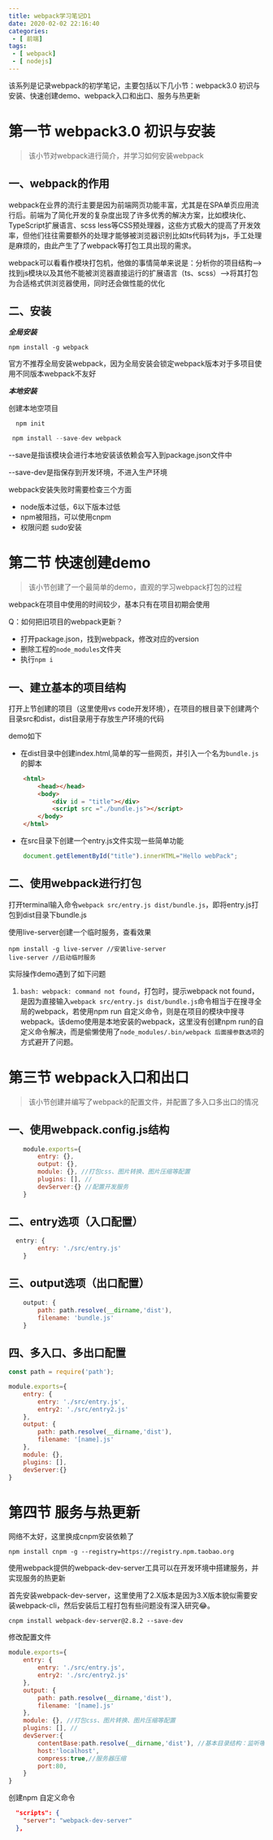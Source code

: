 ```yaml
---
title: webpack学习笔记D1
date: 2020-02-02 22:16:40
categories:
 - [ 前端]
tags: 
 - [ webpack]
 - [ nodejs]
---
```


该系列是记录webpack的初学笔记，主要包括以下几小节：webpack3.0 初识与安装、快速创建demo、webpack入口和出口、服务与热更新
<!-- more -->

# 第一节 webpack3.0 初识与安装
> 该小节对webpack进行简介，并学习如何安装webpack
## 一、webpack的作用
webpack在业界的流行主要是因为前端网页功能丰富，尤其是在SPA单页应用流行后。前端为了简化开发的复杂度出现了许多优秀的解决方案，比如模块化、TypeScript扩展语言、scss less等CSS预处理器，这些方式极大的提高了开发效率，但他们往往需要额外的处理才能够被浏览器识别比如ts代码转为js，手工处理是麻烦的，由此产生了了webpack等打包工具出现的需求。

webpack可以看看作模块打包机，他做的事情简单来说是：分析你的项目结构-->找到js模块以及其他不能被浏览器直接运行的扩展语言（ts、scss）-->将其打包为合适格式供浏览器使用，同时还会做性能的优化

## 二、安装

***全局安装*** 
```
npm install -g webpack
```
官方不推荐全局安装webpack，因为全局安装会锁定webpack版本对于多项目使用不同版本webpack不友好

***本地安装***

创建本地空项目
```js
  npm init
```

```js
 npm install --save-dev webpack
```
--save是指该模块会进行本地安装该依赖会写入到package.json文件中

--save-dev是指保存到开发环境，不进入生产环境

webpack安装失败时需要检查三个方面
- node版本过低，6以下版本过低
- npm被阻挡，可以使用cnpm
- 权限问题 sudo安装

# 第二节 快速创建demo
>该小节创建了一个最简单的demo，直观的学习webpack打包的过程

webpack在项目中使用的时间较少，基本只有在项目初期会使用

Q：如何把旧项目的webpack更新？
- 打开package.json，找到webpack，修改对应的version
- 删除工程的`node_modules`文件夹
- 执行`npm i`

## 一、建立基本的项目结构
打开上节创建的项目（这里使用vs code开发环境），在项目的根目录下创建两个目录src和dist，dist目录用于存放生产环境的代码

demo如下
- 在dist目录中创建index.html,简单的写一些网页，并引入一个名为`bundle.js`的脚本
```html
    <html>
        <head></head>
        <body>
            <div id = "title"></div>
            <script src ="./bundle.js"></script>
        </body>
    </html>
 ```
- 在src目录下创建一个entry.js文件实现一些简单功能
```js
    document.getElementById("title").innerHTML="Hello webPack";
```

## 二、使用webpack进行打包

打开terminal输入命令`webpack src/entry.js dist/bundle.js`，即将entry.js打包到dist目录下bundle.js

使用live-server创建一个临时服务，查看效果

```
npm install -g live-server //安装live-server
live-server //启动临时服务
```

实际操作demo遇到了如下问题
1. `bash: webpack: command not found`，打包时，提示webpack not found，是因为直接输入`webpack src/entry.js dist/bundle.js`命令相当于在搜寻全局的webpack，若使用npm run 自定义命令，则是在项目的模块中搜寻webpack。该demo使用是本地安装的webpack，这里没有创建npm run的自定义命令解决，而是偷懒使用了`node_modules/.bin/webpack 后面接参数选项`的方式避开了问题。

# 第三节 webpack入口和出口
> 该小节创建并编写了webpack的配置文件，并配置了多入口多出口的情况

## 一、使用webpack.config.js结构
```js
    module.exports={
        entry: {},
        output: {},
        module: {}, //打包css、图片转换、图片压缩等配置
        plugins: [], //
        devServer:{} //配置开发服务
    }
```
## 二、entry选项（入口配置）
```js
  entry: {
        entry: './src/entry.js'
    }
```
## 三、output选项（出口配置）
```js
    output: {
        path: path.resolve(__dirname,'dist'),
        filename: 'bundle.js'
    }
```
## 四、多入口、多出口配置
```js
const path = require('path');

module.exports={
    entry: {
        entry: './src/entry.js',
        entry2: './src/entry2.js'
    },
    output: {
        path: path.resolve(__dirname,'dist'),
        filename: '[name].js'
    },
    module: {}, 
    plugins: [], 
    devServer:{} 
}
```

# 第四节 服务与热更新
>
网络不太好，这里换成cnpm安装依赖了
```
npm install cnpm -g --registry=https://registry.npm.taobao.org 
```

使用webpack提供的webpack-dev-server工具可以在开发环境中搭建服务，并实现服务的热更新

首先安装webpack-dev-server，这里使用了2.X版本是因为3.X版本貌似需要安装webpack-cli，然后安装后工程打包有些问题没有深入研究😂。

```
cnpm install webpack-dev-server@2.8.2 --save-dev
```

修改配置文件
```js
module.exports={
    entry: {
        entry: './src/entry.js',
        entry2: './src/entry2.js'
    },
    output: {
        path: path.resolve(__dirname,'dist'),
        filename: '[name].js'
    },
    module: {}, //打包css、图片转换、图片压缩等配置
    plugins: [], //
    devServer:{
        contentBase:path.resolve(__dirname,'dist'), //基本目录结构：监听哪段代码
        host:'localhost',
        compress:true,//服务器压缩
        port:80,
    } 
}
```
创建npm 自定义命令
```json
  "scripts": {
    "server": "webpack-dev-server"
  },
```
